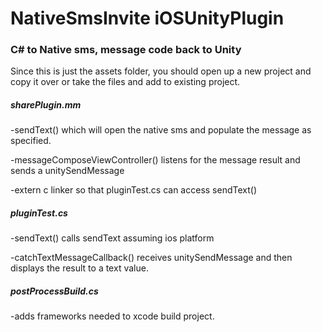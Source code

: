 # NativeSmsInvite   iOSUnityPlugin
### C# to Native sms, message code back to Unity

Since this is just the assets folder, you should open up a new project and copy it over or take the files and add to existing project. 

##### sharePlugin.mm 

-sendText() which will open the native sms and populate the message as specified. 

-messageComposeViewController() listens for the message result and sends a unitySendMessage

-extern c linker so that pluginTest.cs can access sendText()

##### pluginTest.cs 

-sendText() calls sendText assuming ios platform

-catchTextMessageCallback() receives unitySendMessage and then displays the result to a text value. 

##### postProcessBuild.cs 

-adds frameworks needed to xcode build project. 
